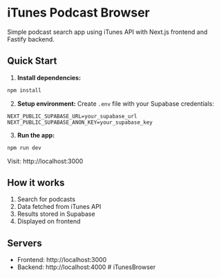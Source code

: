 # iTunes Podcast Browser

Simple podcast search app using iTunes API with Next.js frontend and Fastify backend.

## Quick Start

1. **Install dependencies:**

```bash
npm install
```

2. **Setup environment:**
   Create `.env` file with your Supabase credentials:

```
NEXT_PUBLIC_SUPABASE_URL=your_supabase_url
NEXT_PUBLIC_SUPABASE_ANON_KEY=your_supabase_key
```

3. **Run the app:**

```bash
npm run dev
```

Visit: http://localhost:3000

## How it works

1. Search for podcasts
2. Data fetched from iTunes API
3. Results stored in Supabase
4. Displayed on frontend


## Servers

- Frontend: http://localhost:3000
- Backend: http://localhost:4000
#   i T u n e s B r o w s e r  
 